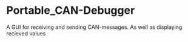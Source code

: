 # Portable_CAN-Debugger
 
A GUI for receiving and sending CAN-messages. As well as displaying recieved values
